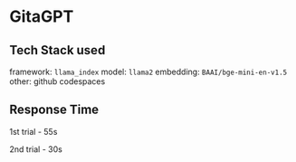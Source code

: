 # GitaGPT

## Tech Stack used 
framework: `llama_index`
model: `llama2`
embedding: `BAAI/bge-mini-en-v1.5`
other: github codespaces


## Response Time
1st trial - 55s

2nd trial - 30s
